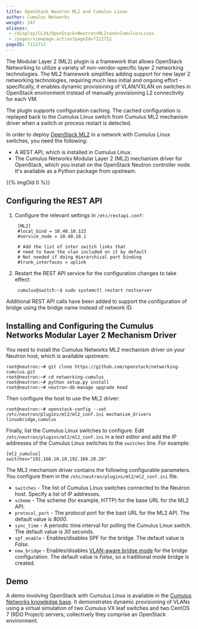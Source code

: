 ```yaml
---
title: OpenStack Neutron ML2 and Cumulus Linux
author: Cumulus Networks
weight: 247
aliases:
 - /display/CL34/OpenStack+Neutron+ML2+and+Cumulus+Linux
 - /pages/viewpage.action?pageId=7112712
pageID: 7112712
---
```

The Modular Layer 2 (ML2) plugin is a framework that allows OpenStack
Networking to utilize a variety of non-vendor-specific layer 2
networking technologies. The ML2 framework simplifies adding support for
new layer 2 networking technologies, requiring much less initial and
ongoing effort - specifically, it enables dynamic provisioning of
VLAN/VXLAN on switches in OpenStack environment instead of manually
provisioning L2 connectivity for each VM.

The plugin supports configuration caching. The cached configuration is
replayed back to the Cumulus Linux switch from Cumulus ML2 mechanism
driver when a switch or process restart is detected.

In order to deploy [OpenStack
ML2](https://wiki.openstack.org/wiki/Neutron/ML2) in a network with
Cumulus Linux switches, you need the following:

- A REST API, which is installed in Cumulus Linux.
- The Cumulus Networks Modular Layer 2 (ML2) mechanism driver for
  OpenStack, which you install on the OpenStack Neutron controller
  node. It's available as a Python package from upstream.

{{% imgOld 0 %}}

## Configuring the REST API

1. Configure the relevant settings in `/etc/restapi.conf`:

        [ML2]
        #local_bind = 10.40.10.122
        #service_node = 10.40.10.1
         
        # Add the list of inter switch links that
        # need to have the vlan included on it by default
        # Not needed if doing Hierarchical port binding
        #trunk_interfaces = uplink

2. Restart the REST API service for the configuration changes to take
    effect:

        cumulus@switch:~$ sudo systemctl restart restserver

Additional REST API calls have been added to support the configuration
of bridge using the bridge name instead of network ID.

## Installing and Configuring the Cumulus Networks Modular Layer 2 Mechanism Driver

You need to install the Cumulus Networks ML2 mechanism driver on your
Neutron host, which is available upstream:

    root@neutron:~# git clone https://github.com/openstack/networking-cumulus.git
    root@neutron:~# cd networking-cumulus
    root@neutron:~# python setup.py install
    root@neutron:~# neutron-db-manage upgrade head

Then configure the host to use the ML2 driver:

    root@neutron:~# openstack-config --set /etc/neutron/plugins/ml2/ml2_conf.ini mechanism_drivers linuxbridge,cumulus

Finally, list the Cumulus Linux switches to configure. Edit
`/etc/neutron/plugins/ml2/ml2_conf.ini` in a text editor and add the IP
addresses of the Cumulus Linux switches to the `switches` line. For
example:

    [ml2_cumulus]
    switches="192.168.10.10,192.168.20.20"

The ML2 mechanism driver contains the following configurable parameters.
You configure them in the `/etc/neutron/plugins/ml2/ml2_conf.ini` file.

- `switches` - The list of Cumulus Linux switches connected to the
  Neutron host. Specify a list of IP addresses.
- `scheme` - The scheme (for example, HTTP) for the base URL for the
  ML2 API.
- `protocol_port` - The protocol port for the bast URL for the ML2
  API. The default value is *8000*.
- `sync_time` - A periodic time interval for polling the Cumulus Linux
  switch. The default value is *30* seconds.
- `spf_enable` - Enables/disables SPF for the bridge. The default
  value is *False*.
- `new_bridge` - Enables/disables 
  [VLAN-aware bridge mode](/cumulus-linux-343/Layer-One-and-Two/Ethernet-Bridging-VLANs/VLAN-aware-Bridge-Mode-for-Large-scale-Layer-2-Environments)
  for the bridge configuration. The default value is *False*, so a
  traditional mode bridge is created.

## Demo

A demo involving OpenStack with Cumulus Linux is available in the
[Cumulus Networks knowledge base](https://support.cumulusnetworks.com/hc/en-us/articles/226174767).
It demonstrates dynamic provisioning of VLANs using a virtual simulation
of two Cumulus VX leaf switches and two CentOS 7 (RDO Project) servers;
collectively they comprise an OpenStack environment.
